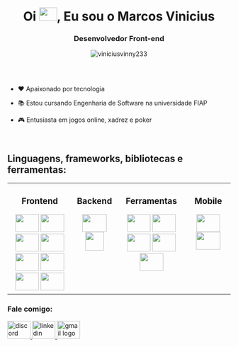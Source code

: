 <h1 align="center">Oi <img height="30" width="40" src="https://camo.githubusercontent.com/b3aa0cb9c95a7593d72ef8e0a894f3ea11e665b6193e90281361a442dc5010e0/68747470733a2f2f656d6f6a69732e736c61636b6d6f6a69732e636f6d2f656d6f6a69732f696d616765732f313537373330353530352f373337332f68616e645f776176652e6769663f31353737333035353035" />, Eu sou o Marcos Vinicius</h1>
<h3 align="center">Desenvolvedor Front-end</h3>

<div align="center"><img
        src="https://github-trophies.vercel.app/?username=viniciusvinny233&theme=dracula&no-frame=false&no-bg=false&margin-w=4" align="center" alt="viniciusvinny233" /></div>
       
<br><br>

- ❤️ Apaixonado por tecnologia

- 📚 Estou cursando Engenharia de Software na universidade FIAP

- 🎮 Entusiasta em jogos online, xadrez e poker

<br>

## Linguagens, frameworks, bibliotecas e ferramentas:  
<table><tr><td valign="top" width"20%">

<div align="center">
    <h3>Frontend</h1>
      </div>
<div align="center">  
    <img height="40" width="53" src="https://cdn.jsdelivr.net/gh/devicons/devicon/icons/html5/html5-original.svg" />
    <img height="40" width="53" src="https://cdn.jsdelivr.net/gh/devicons/devicon/icons/css3/css3-original.svg" />
    <img height="40" width="53" src="https://cdn.jsdelivr.net/gh/devicons/devicon/icons/javascript/javascript-original.svg" />
    <img height="40" width="53" src="https://www.tutorialsteacher.com/Content/images/home/typescript.svg" />
    <img height="40" width="53" src="https://cdn.jsdelivr.net/gh/devicons/devicon/icons/bootstrap/bootstrap-original.svg" />
    <img height="40" width="53" src="https://cdn.jsdelivr.net/gh/devicons/devicon/icons/sass/sass-original.svg" />
    <img height="40" width="53" src="https://cdn.jsdelivr.net/gh/devicons/devicon/icons/jquery/jquery-original.svg" />
    <img height="40" width="53" src="https://cdn.jsdelivr.net/gh/devicons/devicon/icons/react/react-original.svg" /> 
</div>

</td><td valign="top" width="20%">

<div align="center">
    <h3>Backend</h1>
      </div>
<div align="center">  
    <img height="40" width="55" src="https://cdn.jsdelivr.net/gh/devicons/devicon/icons/nodejs/nodejs-original.svg" />  
    <img height="42" width="42" src="https://cdn.icon-icons.com/icons2/2148/PNG/512/nextjs_icon_132160.png" />
</div>

</td><td valign="top" width="31%">

<div align="center">
    <h3>Ferramentas</h1>
      </div>
<div align="center">  
<img height="40" width="53" src="https://cdn.jsdelivr.net/gh/devicons/devicon/icons/azure/azure-original.svg" />
<img height="40" width="53" src="https://cdn.jsdelivr.net/gh/devicons/devicon/icons/git/git-original.svg" />
<img height="40" width="53" src="https://cdn.jsdelivr.net/gh/devicons/devicon/icons/jira/jira-original.svg" />
<img height="40" width="53" src="https://cdn.jsdelivr.net/gh/devicons/devicon/icons/photoshop/photoshop-plain.svg" />
<img height="40" width="53" src="https://cdn.jsdelivr.net/gh/devicons/devicon/icons/figma/figma-original.svg" /> 
</div>
    
 </td><td valign="top" width="20%">
    
 <div align="center">
    <h3>Mobile</h1>
      </div>
<div align="center">  
     <img height="40" width="53" src="https://cdn.jsdelivr.net/gh/devicons/devicon/icons/react/react-original.svg" /> 
    <img height="40" width="55" src="https://cdn.jsdelivr.net/gh/devicons/devicon/icons/flutter/flutter-original.svg" />
</div>

</td></tr></table>  

<h3 align="left">Fale comigo:</h3>

   <div align="left">
  <a href="https://www.discordapp.com/users/354444801917059073" target="_blank">
    <img src="https://raw.githubusercontent.com/maurodesouza/profile-readme-generator/master/src/assets/icons/social/discord/default.svg" width="52" height="40" alt="discord logo"  />
  </a>
  <a href="https://www.linkedin.com/in/marcos-vinicius-240436144/" target="_blank">
    <img src="https://raw.githubusercontent.com/maurodesouza/profile-readme-generator/master/src/assets/icons/social/linkedin/default.svg" width="52" height="40" alt="linkedin logo"  />
  </a>
    <a href="mailto:viniciusvinny233@gmail.com" target="_blank">
    <img src="https://raw.githubusercontent.com/maurodesouza/profile-readme-generator/master/src/assets/icons/social/gmail/default.svg" width="52" height="40" alt="gmail logo"  />
  </a>
</div>
